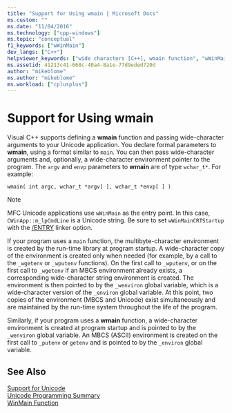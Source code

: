 ```yaml
---
title: "Support for Using wmain | Microsoft Docs"
ms.custom: ""
ms.date: "11/04/2016"
ms.technology: ["cpp-windows"]
ms.topic: "conceptual"
f1_keywords: ["wWinMain"]
dev_langs: ["C++"]
helpviewer_keywords: ["wide characters [C++], wmain function", "wWinMain function", "wmain function"]
ms.assetid: 41213c41-668c-40a4-8a1e-77d9eded720d
author: "mikeblome"
ms.author: "mikeblome"
ms.workload: ["cplusplus"]
---
```

# Support for Using wmain
Visual C++ supports defining a **wmain** function and passing wide-character arguments to your Unicode application. You declare formal parameters to **wmain**, using a format similar to `main`. You can then pass wide-character arguments and, optionally, a wide-character environment pointer to the program. The `argv` and `envp` parameters to **wmain** are of type `wchar_t*`. For example:  
  
```  
wmain( int argc, wchar_t *argv[ ], wchar_t *envp[ ] )  
```  
  
> [!NOTE]
>  MFC Unicode applications use `wWinMain` as the entry point. In this case, `CWinApp::m_lpCmdLine` is a Unicode string. Be sure to set `wWinMainCRTStartup` with the [/ENTRY](../build/reference/entry-entry-point-symbol.md) linker option.  
  
 If your program uses a `main` function, the multibyte-character environment is created by the run-time library at program startup. A wide-character copy of the environment is created only when needed (for example, by a call to the `_wgetenv` or `_wputenv` functions). On the first call to `_wputenv`, or on the first call to `_wgetenv` if an MBCS environment already exists, a corresponding wide-character string environment is created. The environment is then pointed to by the `_wenviron` global variable, which is a wide-character version of the `_environ` global variable. At this point, two copies of the environment (MBCS and Unicode) exist simultaneously and are maintained by the run-time system throughout the life of the program.  
  
 Similarly, if your program uses a **wmain** function, a wide-character environment is created at program startup and is pointed to by the `_wenviron` global variable. An MBCS (ASCII) environment is created on the first call to `_putenv` or `getenv` and is pointed to by the `_environ` global variable.  
  
## See Also  
 [Support for Unicode](../text/support-for-unicode.md)   
 [Unicode Programming Summary](../text/unicode-programming-summary.md)   
 [WinMain Function](http://msdn.microsoft.com/library/windows/desktop/ms633559)